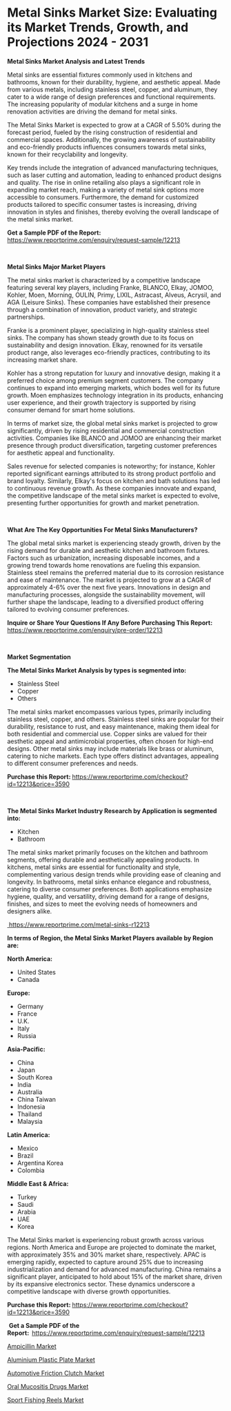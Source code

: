 <p><h1>Metal Sinks Market Size: Evaluating its Market Trends, Growth, and Projections 2024 - 2031</h1></p><p><strong>Metal Sinks Market Analysis and Latest Trends</strong></p>
<p><p>Metal sinks are essential fixtures commonly used in kitchens and bathrooms, known for their durability, hygiene, and aesthetic appeal. Made from various metals, including stainless steel, copper, and aluminum, they cater to a wide range of design preferences and functional requirements. The increasing popularity of modular kitchens and a surge in home renovation activities are driving the demand for metal sinks.</p><p>The Metal Sinks Market is expected to grow at a CAGR of 5.50% during the forecast period, fueled by the rising construction of residential and commercial spaces. Additionally, the growing awareness of sustainability and eco-friendly products influences consumers towards metal sinks, known for their recyclability and longevity. </p><p>Key trends include the integration of advanced manufacturing techniques, such as laser cutting and automation, leading to enhanced product designs and quality. The rise in online retailing also plays a significant role in expanding market reach, making a variety of metal sink options more accessible to consumers. Furthermore, the demand for customized products tailored to specific consumer tastes is increasing, driving innovation in styles and finishes, thereby evolving the overall landscape of the metal sinks market.</p></p>
<p><strong>Get a Sample PDF of the Report:&nbsp;</strong> <a href="https://www.reportprime.com/enquiry/request-sample/12213">https://www.reportprime.com/enquiry/request-sample/12213</a></p>
<p>&nbsp;</p>
<p><strong>Metal Sinks Major Market Players</strong></p>
<p><p>The metal sinks market is characterized by a competitive landscape featuring several key players, including Franke, BLANCO, Elkay, JOMOO, Kohler, Moen, Morning, OULIN, Primy, LIXIL, Astracast, Alveus, Acrysil, and AGA (Leisure Sinks). These companies have established their presence through a combination of innovation, product variety, and strategic partnerships.</p><p>Franke is a prominent player, specializing in high-quality stainless steel sinks. The company has shown steady growth due to its focus on sustainability and design innovation. Elkay, renowned for its versatile product range, also leverages eco-friendly practices, contributing to its increasing market share.</p><p>Kohler has a strong reputation for luxury and innovative design, making it a preferred choice among premium segment customers. The company continues to expand into emerging markets, which bodes well for its future growth. Moen emphasizes technology integration in its products, enhancing user experience, and their growth trajectory is supported by rising consumer demand for smart home solutions.</p><p>In terms of market size, the global metal sinks market is projected to grow significantly, driven by rising residential and commercial construction activities. Companies like BLANCO and JOMOO are enhancing their market presence through product diversification, targeting customer preferences for aesthetic appeal and functionality.</p><p>Sales revenue for selected companies is noteworthy; for instance, Kohler reported significant earnings attributed to its strong product portfolio and brand loyalty. Similarly, Elkay's focus on kitchen and bath solutions has led to continuous revenue growth. As these companies innovate and expand, the competitive landscape of the metal sinks market is expected to evolve, presenting further opportunities for growth and market penetration.</p></p>
<p>&nbsp;</p>
<p><strong>What Are The Key Opportunities For Metal Sinks Manufacturers?</strong></p>
<p><p>The global metal sinks market is experiencing steady growth, driven by the rising demand for durable and aesthetic kitchen and bathroom fixtures. Factors such as urbanization, increasing disposable incomes, and a growing trend towards home renovations are fueling this expansion. Stainless steel remains the preferred material due to its corrosion resistance and ease of maintenance. The market is projected to grow at a CAGR of approximately 4-6% over the next five years. Innovations in design and manufacturing processes, alongside the sustainability movement, will further shape the landscape, leading to a diversified product offering tailored to evolving consumer preferences.</p></p>
<p><strong>Inquire or Share Your Questions If Any Before Purchasing This Report:</strong> <a href="https://www.reportprime.com/enquiry/pre-order/12213">https://www.reportprime.com/enquiry/pre-order/12213</a></p>
<p>&nbsp;</p>
<p><strong>Market Segmentation</strong></p>
<p><strong>The Metal Sinks Market Analysis by types is segmented into:</strong></p>
<p><ul><li>Stainless Steel</li><li>Copper</li><li>Others</li></ul></p>
<p><p>The metal sinks market encompasses various types, primarily including stainless steel, copper, and others. Stainless steel sinks are popular for their durability, resistance to rust, and easy maintenance, making them ideal for both residential and commercial use. Copper sinks are valued for their aesthetic appeal and antimicrobial properties, often chosen for high-end designs. Other metal sinks may include materials like brass or aluminum, catering to niche markets. Each type offers distinct advantages, appealing to different consumer preferences and needs.</p></p>
<p><strong>Purchase this Report:&nbsp;</strong><a href="https://www.reportprime.com/checkout?id=12213&price=3590">https://www.reportprime.com/checkout?id=12213&price=3590</a></p>
<p>&nbsp;</p>
<p><strong>The Metal Sinks Market Industry Research by Application is segmented into:</strong></p>
<p><ul><li>Kitchen</li><li>Bathroom</li></ul></p>
<p><p>The metal sinks market primarily focuses on the kitchen and bathroom segments, offering durable and aesthetically appealing products. In kitchens, metal sinks are essential for functionality and style, complementing various design trends while providing ease of cleaning and longevity. In bathrooms, metal sinks enhance elegance and robustness, catering to diverse consumer preferences. Both applications emphasize hygiene, quality, and versatility, driving demand for a range of designs, finishes, and sizes to meet the evolving needs of homeowners and designers alike.</p></p>
<p><a href="https://www.reportprime.com/metal-sinks-r12213">&nbsp;https://www.reportprime.com/metal-sinks-r12213</a></p>
<p><strong>In terms of Region, the Metal Sinks Market Players available by Region are:</strong></p>
<p>
    <p> <strong> North America: </strong>
        <ul>
            <li>United States</li>
            <li>Canada</li>
        </ul>
        </p> 
    <p> <strong> Europe: </strong>
        <ul>
            <li>Germany</li>
            <li>France</li>
            <li>U.K.</li>
            <li>Italy</li>
            <li>Russia</li>
        </ul>
        </p> 
    <p> <strong> Asia-Pacific: </strong>
        <ul>
            <li>China</li>
            <li>Japan</li>
            <li>South Korea</li>
            <li>India</li>
            <li>Australia</li>
            <li>China Taiwan</li>
            <li>Indonesia</li>
            <li>Thailand</li>
            <li>Malaysia</li>
        </ul>
        </p> 
    <p> <strong> Latin America: </strong>
        <ul>
            <li>Mexico</li>
            <li>Brazil</li>
            <li>Argentina Korea</li>
            <li>Colombia</li>
        </ul>
        </p> 
    <p> <strong> Middle East & Africa: </strong>
        <ul>
            <li>Turkey</li>
            <li>Saudi</li>
            <li>Arabia</li>
            <li>UAE</li>
            <li>Korea</li>
        </ul>
    </p>
    </p>
<p><p>The Metal Sinks market is experiencing robust growth across various regions. North America and Europe are projected to dominate the market, with approximately 35% and 30% market share, respectively. APAC is emerging rapidly, expected to capture around 25% due to increasing industrialization and demand for advanced manufacturing. China remains a significant player, anticipated to hold about 15% of the market share, driven by its expansive electronics sector. These dynamics underscore a competitive landscape with diverse growth opportunities.</p></p>
<p><strong>Purchase this Report: </strong><a href="https://www.reportprime.com/checkout?id=12213&price=3590">https://www.reportprime.com/checkout?id=12213&price=3590</a></p>
<p>&nbsp;<strong>Get a Sample PDF of the Report:&nbsp;&nbsp;</strong><a href="https://www.reportprime.com/enquiry/request-sample/12213">https://www.reportprime.com/enquiry/request-sample/12213</a></p>
<p><strong></strong></p>
<p><p><a href="https://medium.com/@abdulkoss1914/ampicillin-market-overview-global-market-trends-and-future-prospects-from-2024-to-2031-807d50a5cb39">Ampicillin Market</a></p><p><a href="https://issuu.com/reportprime-2/docs/aluminium-plastic-plate-market-size_a8951e0874e782">Aluminium Plastic Plate Market</a></p><p><a href="https://issuu.com/reportprime-2/docs/automotive-friction-clutch-market-s_e90d0487bcf3ec">Automotive Friction Clutch Market</a></p><p><a href="https://medium.com/@eujr673/future-of-innovation-global-oral-mucositis-drugs-market-growth-and-opportunities-2024-2031-8b02d5ccd1a4">Oral Mucositis Drugs Market</a></p><p><a href="https://github.com/Krish2023na/Market-Research-Report-List-6/blob/main/sport-fishing-reels-market.md">Sport Fishing Reels Market</a></p></p>